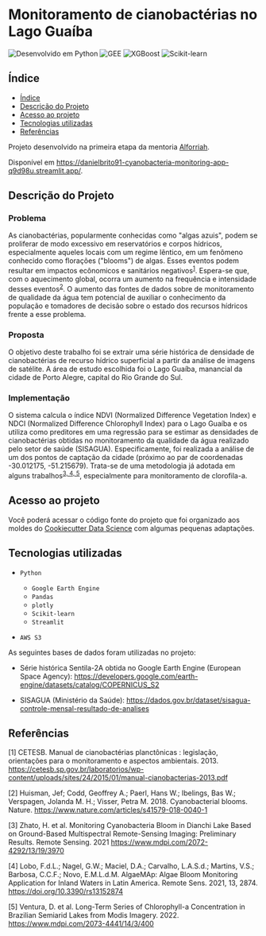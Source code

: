 # Monitoramento de cianobactérias no Lago Guaíba

![Desenvolvido em Python](https://img.shields.io/badge/-python-brightgreen)
![GEE](https://img.shields.io/badge/-GEE-brightgreen)
![XGBoost](https://img.shields.io/badge/-XGBoost-brightgreen)
![Scikit-learn](https://img.shields.io/badge/-Scikit--learn-brightgreen)

## Índice

* [Índice](#índice)
* [Descrição do Projeto](#descrição-do-projeto)
* [Acesso ao projeto](#acesso-ao-projeto)
* [Tecnologias utilizadas](#tecnologias-utilizadas)
* [Referências](#referências)

Projeto desenvolvido na primeira etapa da mentoria [Alforriah](https://www.alforriah.com/).

Disponível em https://danielbrito91-cyanobacteria-monitoring-app-q9d98u.streamlit.app/.

## Descrição do Projeto
### Problema
As cianobactérias, popularmente conhecidas como "algas azuis", podem se proliferar de modo excessivo em reservatórios e corpos hídricos, especialmente aqueles locais com um regime lêntico, em um fenômeno conhecido como florações ("blooms") de algas. Esses eventos podem resultar em impactos ecônomicos e sanitários negativos<sup>[1](#referências)</sup>. Espera-se que, com o aquecimento global, ocorra um aumento na frequência e intensidade desses eventos<sup>[2](#referências)</sup>. O aumento das fontes de dados sobre de monitoramento de qualidade da água tem potencial de auxiliar o conhecimento da população e tomadores de decisão sobre o estado dos recursos hídricos frente a esse problema.

### Proposta
O objetivo deste trabalho foi se extrair uma série histórica de densidade de cianobactérias de recurso hídrico superficial a partir da análise de imagens de satélite. A área de estudo escolhida foi o Lago Guaíba, manancial da cidade de Porto Alegre, capital do Rio Grande do Sul.

### Implementação
O sistema calcula o índice NDVI (Normalized Difference Vegetation Index) e NDCI (Normalized Difference Chlorophyll Index) para o Lago Guaíba e os utiliza como preditores em uma regressão para se estimar as densidades de cianobactérias obtidas no monitoramento da qualidade da água realizado pelo setor de saúde (SISAGUA). Especificamente, foi realizada a análise de um dos pontos de captação da cidade (próximo ao par de coordenadas -30.012175, -51.215679). Trata-se de uma metodologia já adotada em alguns trabalhos<sup>[3, 4, 5](#referências)</sup>, especialmente para monitoramento de clorofila-a.


## Acesso ao projeto

Você poderá acessar o código fonte do projeto que foi organizado aos moldes do [Cookiecutter Data Science](https://drivendata.github.io/cookiecutter-data-science/) com algumas pequenas adaptações.

## Tecnologias utilizadas

- ``Python``
    - ``Google Earth Engine``
    - ``Pandas``
    - ``plotly``
    - ``Scikit-learn``
    - ``Streamlit``
 
- ``AWS S3``

As seguintes bases de dados foram utilizadas no projeto:

- Série histórica Sentila-2A obtida no Google Earth Engine (European Space Agency): https://developers.google.com/earth-engine/datasets/catalog/COPERNICUS_S2

- SISAGUA (Ministério da Saúde): https://dados.gov.br/dataset/sisagua-controle-mensal-resultado-de-analises


## Referências

[1] CETESB. Manual de cianobactérias planctônicas : legislação, orientações para o monitoramento e aspectos ambientais. 2013. https://cetesb.sp.gov.br/laboratorios/wp-content/uploads/sites/24/2015/01/manual-cianobacterias-2013.pdf

[2] Huisman, Jef; Codd, Geoffrey A.; Paerl, Hans W.; Ibelings, Bas W.; Verspagen, Jolanda M. H.; Visser, Petra M. 2018. Cyanobacterial blooms. Nature. https://www.nature.com/articles/s41579-018-0040-1

[3] Zhato, H. et al. Monitoring Cyanobacteria Bloom in Dianchi Lake Based on Ground-Based Multispectral Remote-Sensing Imaging: Preliminary Results. Remote Sensing. 2021 https://www.mdpi.com/2072-4292/13/19/3970

[4] Lobo, F.d.L.; Nagel, G.W.; Maciel, D.A.; Carvalho, L.A.S.d.; Martins, V.S.; Barbosa, C.C.F.; Novo, E.M.L.d.M. AlgaeMAp: Algae Bloom Monitoring Application for Inland Waters in Latin America. Remote Sens. 2021, 13, 2874. https://doi.org/10.3390/rs13152874

[5] Ventura, D. et al. Long-Term Series of Chlorophyll-a Concentration in Brazilian Semiarid Lakes from Modis Imagery. 2022. https://www.mdpi.com/2073-4441/14/3/400
